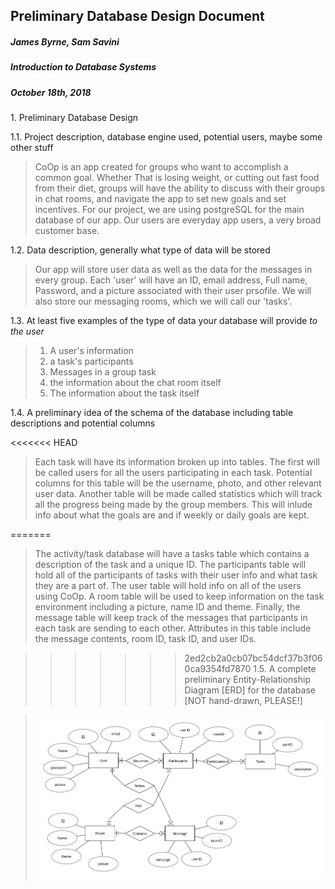 ##  Preliminary Database Design Document

#####  James Byrne, Sam Savini
#####  Introduction to Database Systems
#####  October 18th, 2018

1\.  Preliminary Database Design

1.1.  Project description, database engine used, potential users, maybe some other stuff

>  CoOp is an app created for groups who want to accomplish a common goal. Whether
>  That is losing weight, or cutting out fast food from their diet, groups will have
>  the ability to discuss with their groups in chat rooms, and navigate the app to
>  set new goals and set incentives. For our project, we are using postgreSQL for
>  the main database of our app. Our users are everyday app users, a very broad customer
>  base.

1.2.  Data description, generally what type of data will be stored

>  Our app will store user data as well as the data for the messages in every group.
>  Each 'user' will have an ID, email address, Full name, Password, and a picture
>  associated with their user prsofile. We will also store our messaging rooms, which
>  we will call our 'tasks'.

1.3.  At least five examples of the type of data your database will provide _to the user_

>  1. A user's information
>  2. a task's participants
>  3. Messages in a group task
>  4. the information about the chat room itself
>  5. The information about the task itself

1.4.  A preliminary idea of the schema of the database including table descriptions and potential columns

<<<<<<< HEAD
>  Each task will have its information broken up into tables. The first will be called users for all the users participating in each task. Potential columns for this table will be the username, photo, and other relevant user data. Another table will be made called statistics which will track all the progress being made by the group members. This will inlude info about what the goals are
 and if weekly or daily goals are kept.

=======
>  The activity/task database will have a tasks table which contains a description of the task and a unique ID. The participants table will hold all of the participants of tasks with their user info and what task they are a part of. The user table will hold info on all of the users using CoOp. A room table will be used to keep information on the task environment including a picture, name ID and theme. Finally, the message table will keep track of the messages that participants in each task are sending to each other. Attributes in this table include the message contents, room ID, task ID, and user IDs.
 
>>>>>>> 2ed2cb2a0cb07bc54dcf37b3f060ca9354fd7870
1.5.  A complete preliminary Entity-Relationship Diagram [ERD] for the database [NOT hand-drawn, PLEASE!]

>  ![ERD](taskERD.png)
